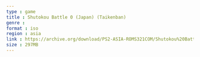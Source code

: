 ```yaml
---
type : game
title : Shutokou Battle 0 (Japan) (Taikenban)
genre : 
format : iso
region : asia
link : https://archive.org/download/PS2-ASIA-ROMS321COM/Shutokou%20Battle%200%20%28Japan%29%20%28Taikenban%29.7z
size : 297MB
---
```

